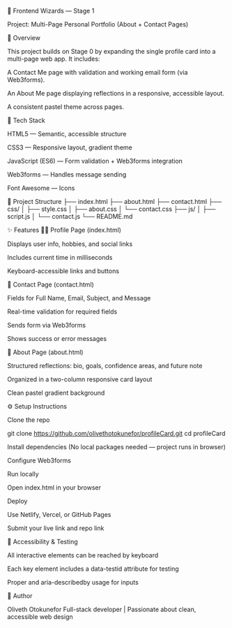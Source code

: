 🌸 Frontend Wizards — Stage 1

Project: Multi-Page Personal Portfolio (About + Contact Pages)

🚀 Overview

This project builds on Stage 0 by expanding the single profile card into a multi-page web app.
It includes:

A Contact Me page with validation and working email form (via Web3forms).

An About Me page displaying reflections in a responsive, accessible layout.

A consistent pastel theme across pages.

🧱 Tech Stack

HTML5 — Semantic, accessible structure

CSS3 — Responsive layout, gradient theme

JavaScript (ES6) — Form validation + Web3forms integration

Web3forms — Handles message sending

Font Awesome — Icons

📂 Project Structure
├── index.html
├── about.html
├── contact.html
├── css/
│   ├── style.css
│   ├── about.css
│   └── contact.css
├── js/
│   ├── script.js
│   └── contact.js
└── README.md

✨ Features
🧑‍💻 Profile Page (index.html)

Displays user info, hobbies, and social links

Includes current time in milliseconds

Keyboard-accessible links and buttons

💌 Contact Page (contact.html)

Fields for Full Name, Email, Subject, and Message

Real-time validation for required fields

Sends form via Web3forms

Shows success or error messages

📖 About Page (about.html)

Structured reflections: bio, goals, confidence areas, and future note

Organized in a two-column responsive card layout

Clean pastel gradient background

⚙️ Setup Instructions

Clone the repo

git clone https://github.com/olivethotokunefor/profileCard.git
cd profileCard


Install dependencies
(No local packages needed — project runs in browser)

Configure Web3forms




Run locally

Open index.html in your browser

Deploy

Use Netlify, Vercel, or GitHub Pages

Submit your live link and repo link

🧠 Accessibility & Testing

All interactive elements can be reached by keyboard

Each key element includes a data-testid attribute for testing

Proper <label> and aria-describedby usage for inputs

💚 Author

Oliveth Otokunefor
Full-stack developer | Passionate about clean, accessible web design
